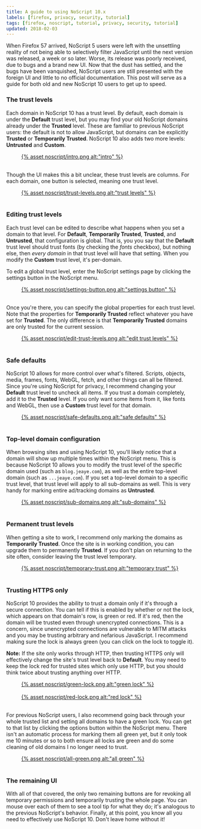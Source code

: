 ```yaml
---
title: A guide to using NoScript 10.x
labels: [firefox, privacy, security, tutorial]
tags: [firefox, noscript, tutorial, privacy, security, tutorial]
updated: 2018-02-03
---
```


When Firefox 57 arrived, NoScript 5 users were left with the unsettling reality
of not being able to selectively filter JavaScript until the next version was
released, a week or so later. Worse, its release was poorly received, due to
bugs and a brand new UI. Now that the dust has settled, and the bugs have been
vanquished, NoScript users are still presented with the foreign UI and little to
no official documentation. This post will serve as a guide for both old and new
NoScript 10 users to get up to speed.

### The trust levels
Each domain in NoScript 10 has a trust level. By default, each domain is under
the **Default** trust level, but you may find your old NoScript domains already
under the **Trusted** level. These are familiar to previous NoScript users: the
default is not to allow JavaScript, but domains can be explicitly **Trusted** or
**Temporarily Trusted**. NoScript 10 also adds two more levels: **Untrusted**
and **Custom**.

<figure>
  <a href="{% asset noscript/intro.png @path %}" target="_blank">
    {% asset noscript/intro.png alt:"intro" %}
  </a>
  <br/> <br/>
</figure>

Though the UI makes this a bit unclear, these trust levels are columns. For each
domain, one button is selected, meaning one trust level.

<figure>
  <a href="{% asset noscript/trust-levels.png @path %}" target="_blank">
    {% asset noscript/trust-levels.png alt:"trust levels" %}
  </a>
  <br/> <br/>
</figure>

### Editing trust levels
Each trust level can be edited to describe what happens when you set a domain to
that level. For **Default**, **Temporarily Trusted**, **Trusted**, and
**Untrusted**, that configuration is global. That is, you you say that the
**Default** trust level should trust fonts (by checking the *fonts* checkbox),
but nothing else, then *every domain* in that trust level will have that
setting. When you modify the **Custom** trust level, it's per-domain.

To edit a global trust level, enter the NoScript settings page by clicking the
settings button in the NoScript menu.

<figure>
  <a href="{% asset noscript/settings-button.png @path %}" target="_blank">
    {% asset noscript/settings-button.png alt:"settings button" %}
  </a>
  <br/> <br/>
</figure>

Once you're there, you can specify the global properties for each trust level.
Note that the properties for **Temporarily Trusted** reflect whatever you have
set for **Trusted**. The only difference is that **Temporarily Trusted** domains
are only trusted for the current session.

<figure>
  <a href="{% asset noscript/edit-trust-levels.png @path %}" target="_blank">
    {% asset noscript/edit-trust-levels.png alt:"edit trust levels" %}
  </a>
  <br/> <br/>
</figure>

### Safe defaults
NoScript 10 allows for more control over what's filtered. Scripts, objects,
media, frames, fonts, WebGL, fetch, and other things can all be filtered. Since
you're using NoScript for privacy, I recommend changing your **Default** trust
level to uncheck all items. If you trust a domain completely, add it to the
**Trusted** level. If you only want some items from it, like fonts and WebGL,
then use a **Custom** trust level for that domain.

<figure>
  <a href="{% asset noscript/safe-defaults.png @path %}" target="_blank">
    {% asset noscript/safe-defaults.png alt:"safe defaults" %}
  </a>
  <br/> <br/>
</figure>

### Top-level domain configuration
When browsing sites and using NoScript 10, you'll likely notice that a domain
will show up multiple times within the NoScript menu. This is because NoScript
10 allows you to modify the trust level of the specific domain used (such as
`blog.jeaye.com`), as well as the entire top-level domain (such as `...jeaye.com`).
If you set a top-level domain to a specific trust level, that trust level will
apply to all sub-domains as well. This is very handy for marking entire
ad/tracking domains as **Untrusted**.

<figure>
  <a href="{% asset noscript/sub-domains.png @path %}" target="_blank">
    {% asset noscript/sub-domains.png alt:"sub-domains" %}
  </a>
  <br/> <br/>
</figure>

### Permanent trust levels
When getting a site to work, I recommend only marking the domains as
**Temporarily Trusted**. Once the site is in working condition, you can upgrade
them to permanently **Trusted**. If you don't plan on returning to the site
often, consider leaving the trust level temporary.

<figure>
  <a href="{% asset noscript/temporary-trust.png @path %}" target="_blank">
    {% asset noscript/temporary-trust.png alt:"temporary trust" %}
  </a>
  <br/> <br/>
</figure>

### Trusting HTTPS only
NoScript 10 provides the ability to trust a domain only if it's through a secure
connection. You can tell if this is enabled by whether or not the lock, which
appears on that domain's row, is green or red. If it's red, then the domain will
be trusted even through unencrypted connections. This is a concern, since
unencrypted connections are vulnerable to MITM attacks and you may be trusting
arbitrary and nefarious JavaScript. I recommend making sure the lock is always
green (you can click on the lock to toggle it).

**Note:** If the site only works through HTTP, then trusting HTTPS only will
effectively change the site's trust level back to **Default**. You may need to
keep the lock red for trusted sites which only use HTTP, but you should think
twice about trusting anything over HTTP.

<figure>
  <a href="{% asset noscript/green-lock.png @path %}" target="_blank">
    {% asset noscript/green-lock.png alt:"green lock" %}
  </a>
  <br/> <br/>
  <a href="{% asset noscript/red-lock.png @path %}" target="_blank">
    {% asset noscript/red-lock.png alt:"red lock" %}
  </a>
  <br/> <br/>
</figure>

For previous NoScript users, I also recommend going back through your whole
trusted list and setting all domains to have a green lock. You can get to that
list by clicking the options button within the NoScript menu. There isn't an
automatic process for marking them all green yet, but it only took me 10 minutes
or so to both ensure all locks are green and do some cleaning of old domains I
no longer need to trust.

<figure>
  <a href="{% asset noscript/all-green.png @path %}" target="_blank">
    {% asset noscript/all-green.png alt:"all green" %}
  </a>
  <br/> <br/>
</figure>

### The remaining UI
With all of that covered, the only two remaining buttons are for revoking all
temporary permissions and temporarily trusting the whole page. You can mouse
over each of them to see a tool tip for what they do; it's analogous to the
previous NoScript's behavior. Finally, at this point, you know all you need to
effectively use NoScript 10. Don't leave home without it!
